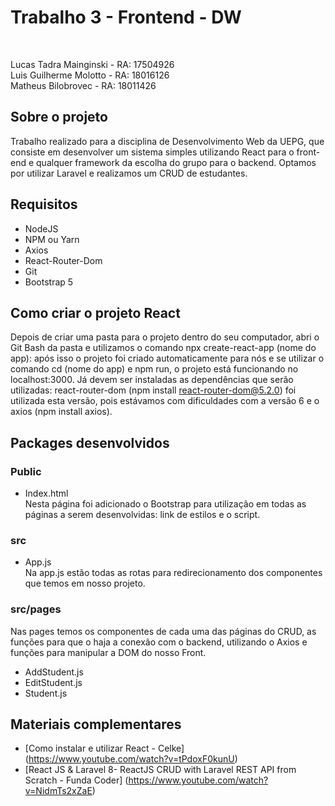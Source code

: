 # Trabalho 3 - Frontend - DW
  <br />

Lucas Tadra Mainginski - RA: 17504926 <br />
Luis Guilherme Molotto - RA: 18016126 <br />
Matheus Bilobrovec - RA: 18011426

## Sobre o projeto
Trabalho realizado para a disciplina de Desenvolvimento Web da UEPG, que consiste em desenvolver um sistema simples utilizando React para o front-end e qualquer framework da escolha do grupo para o backend.
Optamos por utilizar Laravel e realizamos um CRUD de estudantes.

## Requisitos
- NodeJS
- NPM ou Yarn
- Axios
- React-Router-Dom
- Git
- Bootstrap 5

## Como criar o projeto React
Depois de criar uma pasta para o projeto dentro do seu computador, abri o Git Bash da pasta e utilizamos o comando npx create-react-app (nome do app): após isso o projeto foi criado automaticamente para nós e se utilizar o comando cd (nome do app) e npm run, o projeto está funcionando no localhost:3000.
Já devem ser instaladas as dependências que serão utilizadas: react-router-dom (npm install react-router-dom@5.2.0) foi utilizada esta versão, pois estávamos com dificuldades com a versão 6 e o axios (npm install axios).

## Packages desenvolvidos

### Public
- Index.html <br />
Nesta página foi adicionado o Bootstrap para utilização em todas as páginas a serem desenvolvidas: link de estilos e o script.

### src
- App.js <br />
Na app.js estão todas as rotas para redirecionamento dos componentes que temos em nosso projeto.

### src/pages
Nas pages temos os componentes de cada uma das páginas do CRUD, as funções para que o haja a conexão com o backend, utilizando o Axios e funções para manipular a DOM do nosso Front.
- AddStudent.js 
- EditStudent.js
- Student.js

## Materiais complementares
- [Como instalar e utilizar React - Celke] (https://www.youtube.com/watch?v=tPdoxF0kunU) <br />
- [React JS & Laravel 8- ReactJS CRUD with Laravel REST API from Scratch - Funda Coder] (https://www.youtube.com/watch?v=NidmTs2xZaE)

